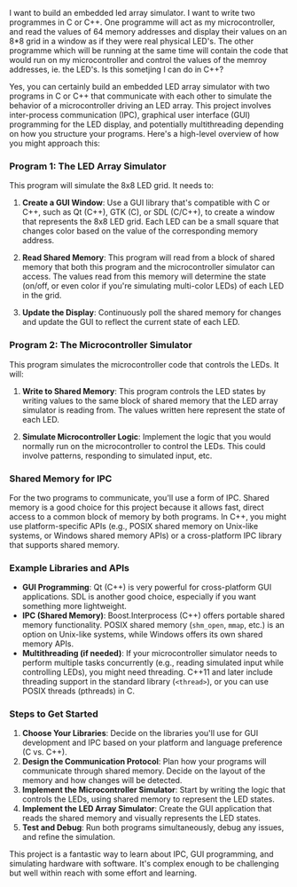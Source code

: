 I want to build an embedded led array simulator. I want to write two programmes in C or C++. One programme will act as my microcontroller, and read the values of 64 memory addresses and display their values on an 8*8 grid in a window as if they were real physical LED's. The other programme which will be running at the same time will contain the code that would run on my microcontroller and control the values of the memroy addresses, ie. the LED's. Is this sometjing I can do in C++?

Yes, you can certainly build an embedded LED array simulator with two programs in C or C++ that communicate with each other to simulate the behavior of a microcontroller driving an LED array. This project involves inter-process communication (IPC), graphical user interface (GUI) programming for the LED display, and potentially multithreading depending on how you structure your programs. Here's a high-level overview of how you might approach this:

### Program 1: The LED Array Simulator

This program will simulate the 8x8 LED grid. It needs to:

1. **Create a GUI Window**: Use a GUI library that's compatible with C or C++, such as Qt (C++), GTK (C), or SDL (C/C++), to create a window that represents the 8x8 LED grid. Each LED can be a small square that changes color based on the value of the corresponding memory address.

2. **Read Shared Memory**: This program will read from a block of shared memory that both this program and the microcontroller simulator can access. The values read from this memory will determine the state (on/off, or even color if you're simulating multi-color LEDs) of each LED in the grid.

3. **Update the Display**: Continuously poll the shared memory for changes and update the GUI to reflect the current state of each LED.

### Program 2: The Microcontroller Simulator

This program simulates the microcontroller code that controls the LEDs. It will:

1. **Write to Shared Memory**: This program controls the LED states by writing values to the same block of shared memory that the LED array simulator is reading from. The values written here represent the state of each LED.

2. **Simulate Microcontroller Logic**: Implement the logic that you would normally run on the microcontroller to control the LEDs. This could involve patterns, responding to simulated input, etc.

### Shared Memory for IPC

For the two programs to communicate, you'll use a form of IPC. Shared memory is a good choice for this project because it allows fast, direct access to a common block of memory by both programs. In C++, you might use platform-specific APIs (e.g., POSIX shared memory on Unix-like systems, or Windows shared memory APIs) or a cross-platform IPC library that supports shared memory.

### Example Libraries and APIs

- **GUI Programming**: Qt (C++) is very powerful for cross-platform GUI applications. SDL is another good choice, especially if you want something more lightweight.
- **IPC (Shared Memory)**: Boost.Interprocess (C++) offers portable shared memory functionality. POSIX shared memory (`shm_open`, `mmap`, etc.) is an option on Unix-like systems, while Windows offers its own shared memory APIs.
- **Multithreading (if needed)**: If your microcontroller simulator needs to perform multiple tasks concurrently (e.g., reading simulated input while controlling LEDs), you might need threading. C++11 and later include threading support in the standard library (`<thread>`), or you can use POSIX threads (pthreads) in C.

### Steps to Get Started

1. **Choose Your Libraries**: Decide on the libraries you'll use for GUI development and IPC based on your platform and language preference (C vs. C++).
2. **Design the Communication Protocol**: Plan how your programs will communicate through shared memory. Decide on the layout of the memory and how changes will be detected.
3. **Implement the Microcontroller Simulator**: Start by writing the logic that controls the LEDs, using shared memory to represent the LED states.
4. **Implement the LED Array Simulator**: Create the GUI application that reads the shared memory and visually represents the LED states.
5. **Test and Debug**: Run both programs simultaneously, debug any issues, and refine the simulation.

This project is a fantastic way to learn about IPC, GUI programming, and simulating hardware with software. It's complex enough to be challenging but well within reach with some effort and learning.